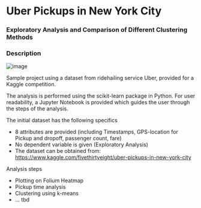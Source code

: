 # Uber Pickups in New York City

### Exploratory Analysis and Comparison of Different Clustering Methods 

### Description

![image](https://user-images.githubusercontent.com/29613804/151704367-38f38ede-b04f-4d26-8a58-403110e97ecf.png)


Sample project using a dataset from ridehailing service Uber, provided for a Kaggle competition.

The analysis is performed using the scikit-learn package in Python. For user readability, a Jupyter Notebook is provided which guides the user through the steps of the analysis. 

The initial dataset has the following specifics
- 8 attributes are provided (including Timestamps, GPS-location for Pickup and dropoff, passenger count, fare)
- No dependent variable is given (Exploratory Analysis)
- The dataset can be obtained from: https://www.kaggle.com/fivethirtyeight/uber-pickups-in-new-york-city

Analysis steps
- Plotting on Folium Heatmap
- Pickup time analysis
- Clustering using k-means
-  ... tbd
